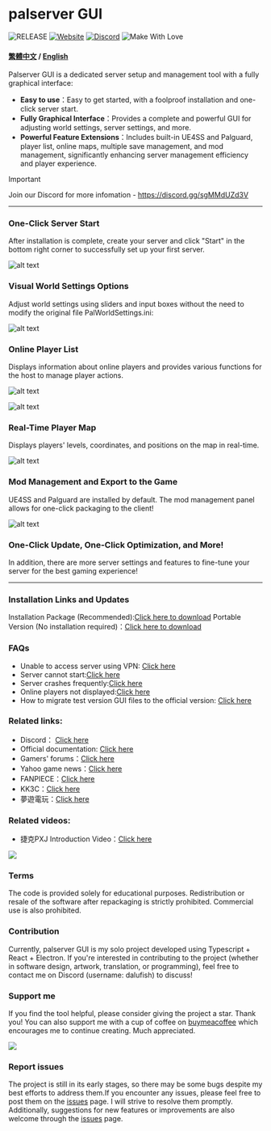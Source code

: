 # palserver GUI

![RELEASE](https://img.shields.io/badge/RELEASE-1.0.5-green)
[![Website](https://img.shields.io/badge/website-click-blue)](https://dalufishes-team.gitbook.io/palserver-gui-en)
[![Discord](https://img.shields.io/badge/discord-click-blue)](https://discord.gg/sgMMdUZd3V)
![Make With Love](https://img.shields.io/badge/make_with_%E2%9D%A4%EF%B8%8F-white)

#### [繁體中文](/README.md) / [English](/README_EN.md)

Palserver GUI is a dedicated server setup and management tool with a fully graphical interface:

- **Easy to use**：Easy to get started, with a foolproof installation and one-click server start.
- **Fully Graphical Interface**：Provides a complete and powerful GUI for adjusting world settings, server settings, and more.
- **Powerful Feature Extensions**：Includes built-in UE4SS and Palguard, player list, online maps, multiple save management, and mod management, significantly enhancing server management efficiency and player experience.

> [!IMPORTANT]
> Join our Discord for more infomation - https://discord.gg/sgMMdUZd3V

---

### One-Click Server Start

After installation is complete, create your server and click "Start" in the bottom right corner to successfully set up your first server.

![alt text](/readme/menu.png)

### Visual World Settings Options

Adjust world settings using sliders and input boxes without the need to modify the original file PalWorldSettings.ini:

![alt text](/readme/worldsettings.png)

### Online Player List

Displays information about online players and provides various functions for the host to manage player actions.

![alt text](/readme/playerlist.png)

![alt text](/readme/playeraction.png)

### Real-Time Player Map

Displays players' levels, coordinates, and positions on the map in real-time.

![alt text](/readme/onlinemap.png)

### Mod Management and Export to the Game

UE4SS and Palguard are installed by default. The mod management panel allows for one-click packaging to the client!

![alt text](/readme/mod.png)

### One-Click Update, One-Click Optimization, and More!

In addition, there are more server settings and features to fine-tune your server for the best gaming experience!

---

### Installation Links and Updates

Installation Package (Recommended):[Click here to download](https://github.com/Dalufishe/palserver-GUI/releases/download/1.0.5/1.0.5-palserver-gui.exe)
Portable Version (No installation required)：[Click here to download](https://github.com/Dalufishe/palserver-GUI/releases/download/1.0.5/unpack-1.0.5-palserver-gui.zip)

### FAQs

- Unable to access server using VPN: [Click here](https://dalufishes-team.gitbook.io/palserver-gui/faq/shi-yong-vpn-reng-wu-fa-jin-ru-si-fu-qi)
- Server cannot start:[Click here](https://dalufishes-team.gitbook.io/palserver-gui/faq/si-fu-qi-wu-fa-qi-dong)
- Server crashes frequently:[Click here](https://dalufishes-team.gitbook.io/palserver-gui/faq/si-fu-qi-bin-fan-beng-kui)
- Online players not displayed:[Click here](https://dalufishes-team.gitbook.io/palserver-gui/faq/mei-you-xian-shi-zai-xian-wan-jia)
- How to migrate test version GUI files to the official version: [Click here](https://dalufishes-team.gitbook.io/palserver-gui/faq/ce-shi-ban-ben-gui-dang-an-qian-yi-dao-zheng-shi-ban)

### Related links:

- Discord： [Click here](https://discord.gg/sgMMdUZd3V)
- Official documentation: [Click here](https://dalufishes-team.gitbook.io/palserver-gui)
- Gamers' forums：[Click here](https://forum.gamer.com.tw/C.php?bsn=71458&snA=2043)
- Yahoo game news：[Click here](https://tw.news.yahoo.com/palserver-gui-041354287.html)
- FANPIECE：[Click here](https://gank.fanpiece.com/animeradio/%E5%8F%B0%E7%81%A3%E5%A4%A7%E7%A5%9E%E5%89%B5-%E5%B9%BB%E7%8D%B8%E5%B8%95%E9%AD%AF-%E4%B8%80%E9%8D%B5%E9%96%8B%E8%A8%AD%E4%BC%BA%E6%9C%8D%E5%99%A8-%E5%B7%A5%E5%85%B7-%E5%85%A7%E5%BB%BA%E7%B9%81%E4%B8%AD-%E5%9C%96%E5%83%8FUI-c1452714.html)
- KK3C：[Click here](https://kkplay3c.net/steam-pal-server-gui/)
- 夢遊電玩：[Click here](https://www.game735.com/forum.php?mod=viewthread&tid=388027&extra=page%3D1&ordertype=1)

### Related videos:

- 捷克PXJ Introduction Video：[Click here](https://youtu.be/8Vq7uANT0Eo?si=-nH9lkUpsk7DgMW8)

<a href="https://youtu.be/8Vq7uANT0Eo?si=-nH9lkUpsk7DgMW8" target="_blank">
<img src="https://i.ytimg.com/vi_webp/8Vq7uANT0Eo/maxresdefault.webp"/>
</a>

### Terms

The code is provided solely for educational purposes. Redistribution or resale of the software after repackaging is strictly prohibited. Commercial use is also prohibited.

### Contribution

Currently, palserver GUI is my solo project developed using Typescript + React + Electron. If you're interested in contributing to the project (whether in software design, artwork, translation, or programming), feel free to contact me on Discord (username: dalufish) to discuss!

### Support me

If you find the tool helpful, please consider giving the project a star. Thank you!
You can also support me with a cup of coffee on [buymeacoffee](https://www.buymeacoffee.com/dalufish) which encourages me to continue creating. Much appreciated.

<a href="https://www.buymeacoffee.com/Dalufish"><img src="https://img.buymeacoffee.com/button-api/?text=Buy me a coffee&emoji=&slug=Dalufish&button_colour=FFDD00&font_colour=000000&font_family=Comic&outline_colour=000000&coffee_colour=ffffff" /></a>

### Report issues

The project is still in its early stages, so there may be some bugs despite my best efforts to address them.If you encounter any issues, please feel free to post them on the [issues](https://github.com/Dalufishe/palserver-GUI/issues) page. I will strive to resolve them promptly. Additionally, suggestions for new features or improvements are also welcome through the [issues](https://github.com/Dalufishe/palserver-GUI/issues) page.
